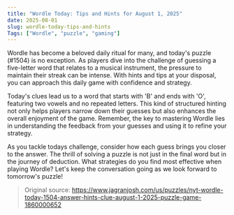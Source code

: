 ```yaml
---
title: "Wordle Today: Tips and Hints for August 1, 2025"
date: 2025-08-01
slug: wordle-today-tips-and-hints
Tags: ["Wordle", "puzzle", "gaming"]
---
```


Wordle has become a beloved daily ritual for many, and today's puzzle (#1504) is no exception. As players dive into the challenge of guessing a five-letter word that relates to a musical instrument, the pressure to maintain their streak can be intense. With hints and tips at your disposal, you can approach this daily game with confidence and strategy.

Today's clues lead us to a word that starts with 'B' and ends with 'O', featuring two vowels and no repeated letters. This kind of structured hinting not only helps players narrow down their guesses but also enhances the overall enjoyment of the game. Remember, the key to mastering Wordle lies in understanding the feedback from your guesses and using it to refine your strategy.

As you tackle todays challenge, consider how each guess brings you closer to the answer. The thrill of solving a puzzle is not just in the final word but in the journey of deduction. What strategies do you find most effective when playing Wordle? Let's keep the conversation going as we look forward to tomorrow's puzzle!
> Original source: https://www.jagranjosh.com/us/puzzles/nyt-wordle-today-1504-answer-hints-clue-august-1-2025-puzzle-game-1860000652